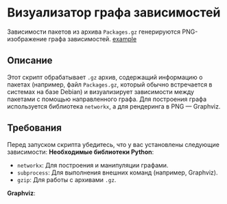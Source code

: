 # Визуализатор графа зависимостей
Зависимости пакетов из архива 
`Packages.gz` генерируются PNG-изображение графа зависимостей.
[example](https://github.com/JobsLament/Dependency-graph-v2/blob/main/examle/image_2024-11-21_09-36-53.png)

## Описание
Этот скрипт обрабатывает `.gz` архив, содержащий информацию о пакетах 
(например, файл `Packages.gz`, который обычно встречается в системах на 
базе Debian) и визуализирует зависимости между пакетами с помощью 
направленного графа. Для построения графа используется библиотека 
`networkx`, а для рендеринга в PNG — Graphviz.

## Требования
Перед запуском скрипта убедитесь, что у вас установлены следующие зависимости:
 **Необходимые библиотеки Python**:
   - `networkx`: Для построения и манипуляции графами.
   - `subprocess`: Для выполнения внешних команд (например, Graphviz).
   - `gzip`: Для работы с архивами `.gz`.
 
 **Graphviz**:
